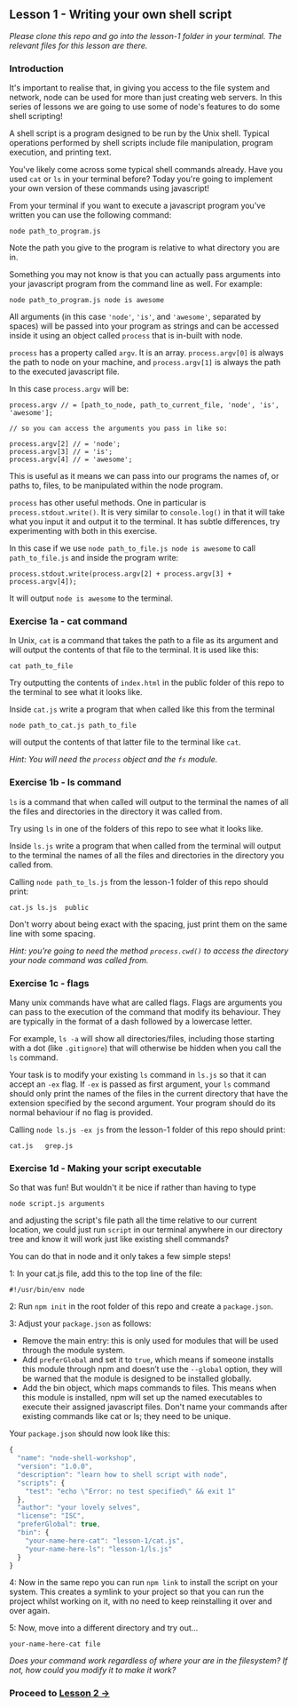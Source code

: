## Lesson 1 - Writing your own shell script

_Please clone this repo and go into the lesson-1 folder in your terminal. The relevant files for this lesson are there._

### Introduction

It's important to realise that, in giving you access to the file system and network,
node can be used for more than just creating web servers. In this series of lessons we are going to use some of node's features to do some shell scripting!

A shell script is a program designed to be run by the Unix shell. Typical operations performed by shell scripts include file manipulation, program execution, and printing text.

You've likely come across some typical shell commands already. Have you used `cat` or `ls` in your terminal before? Today you're going to implement your own version of these commands using javascript!

From your terminal if you want to execute a javascript program you've written you can use the following command:

```
node path_to_program.js
```

Note the path you give to the program is relative to what directory you are in.

Something you may not know is that you can actually pass arguments into your javascript program from the command line as well. For example:

```
node path_to_program.js node is awesome
```

All arguments (in this case `'node'`, `'is'`, and `'awesome'`, separated by spaces) will be passed into your program as strings and can be accessed inside it using an object called `process` that is in-built with node.

`process` has a property called `argv`. It is an array. `process.argv[0]` is always the path to node on your machine, and `process.argv[1]` is always the path to the executed javascript file.

In this case `process.argv` will be:

```javscript
process.argv // = [path_to_node, path_to_current_file, 'node', 'is', 'awesome'];

// so you can access the arguments you pass in like so:

process.argv[2] // = 'node';
process.argv[3] // = 'is';
process.argv[4] // = 'awesome';

```

This is useful as it means we can pass into our programs the names of, or paths to, files, to be manipulated within the node program.

`process` has other useful methods. One in particular is `process.stdout.write()`. It is very similar to `console.log()` in that it will take what you input it and output it to the terminal. It has subtle differences, try experimenting with both in this exercise.

In this case if we use `node path_to_file.js node is awesome` to call `path_to_file.js` and inside the program write:

```
process.stdout.write(process.argv[2] + process.argv[3] + process.argv[4]);
```

It will output `node is awesome` to the terminal.

### Exercise 1a - cat command

In Unix, `cat` is a command that takes the path to a file as its argument and will output the contents of that file to the terminal. It is used like this:

`cat path_to_file`

Try outputting the contents of `index.html` in the public folder of this repo to the terminal to see what it looks like.

Inside `cat.js` write a program that when called like this from the terminal

`node path_to_cat.js path_to_file`

will output the contents of that latter file to the terminal like `cat`.

*Hint: You will need the `process` object and the `fs` module.*

### Exercise 1b - ls command

`ls` is a command that when called will output to the terminal the names of all the files and directories in the directory it was called from.

Try using `ls` in one of the folders of this repo to see what it looks like.

Inside `ls.js` write a program that when called from the terminal will output to the terminal the names of all the files and directories in the directory you called from.

Calling `node path_to_ls.js` from the lesson-1 folder of this repo should print:

`cat.js ls.js  public`

Don't worry about being exact with the spacing, just print them on the same line with some spacing.

*Hint: you're going to need the method `process.cwd()` to access the directory your node command was called from.*

### Exercise 1c - flags

Many unix commands have what are called flags. Flags are arguments you can pass to the execution of the command that modify its behaviour. They are typically in the format of a dash followed by a lowercase letter.

For example, `ls -a` will show all directories/files, including those starting with a dot (like `.gitignore`) that will otherwise be hidden when you call the `ls` command.

Your task is to modify your existing `ls` command in `ls.js` so that it can accept an `-ex` flag. If `-ex` is passed as first argument, your `ls` command should only print the names of the files in the current directory that have the extension specified by the second argument. Your program should do its normal behaviour if no flag is provided.

Calling `node ls.js -ex js` from the lesson-1 folder of this repo should print:

`cat.js   grep.js`

### Exercise 1d - Making your script executable

So that was fun! But wouldn't it be nice if rather than having to type

`node script.js arguments`

and adjusting the script's file path all the time relative to our current location, we could just run `script` in our terminal anywhere in our directory tree and know it will work just like existing shell commands?

You can do that in node and it only takes a few simple steps!

1: In your cat.js file, add this to the top line of the file:

```
#!/usr/bin/env node
```

2: Run `npm init` in the root folder of this repo and create a `package.json`.

3: Adjust your `package.json` as follows:

* Remove the main entry: this is only used for modules that will be used through the module system.
* Add `preferGlobal` and set it to `true`, which means if someone installs this module through npm and doesn’t use the `--global` option, they will be warned that the module is designed to be installed globally.
* Add the bin object, which maps commands to files. This means when this module is installed, npm will set up the named executables to execute their assigned javascript files. Don't name your commands after existing commands like cat or ls; they need to be unique.

Your `package.json` should now look like this:

```javascript
{
  "name": "node-shell-workshop",
  "version": "1.0.0",
  "description": "learn how to shell script with node",
  "scripts": {
    "test": "echo \"Error: no test specified\" && exit 1"
  },
  "author": "your lovely selves",
  "license": "ISC",
  "preferGlobal": true,
  "bin": {
    "your-name-here-cat": "lesson-1/cat.js",
    "your-name-here-ls": "lesson-1/ls.js"
  }
}
```

4: Now in the same repo you can run `npm link` to install the script on your system. This creates a symlink to your project so that you can run the project whilst working on it, with no need to keep reinstalling it over and over again.

5: Now, move into a different directory and try out...

```
your-name-here-cat file
```

_Does your command work regardless of where your are in the filesystem? If not, how could you modify it to make it work?_

### Proceed to [Lesson 2 ->](./lesson-2.md)
